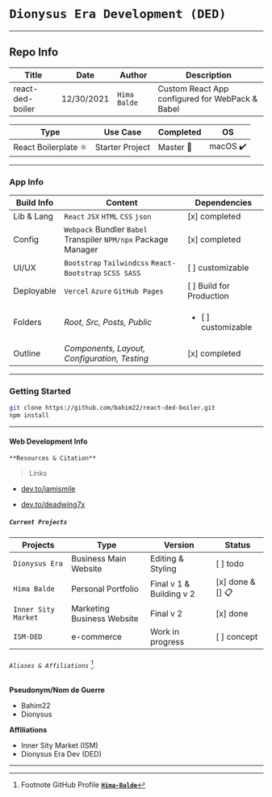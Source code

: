 
# `Dionysus Era Development (DED)` 

___

## Repo Info


| Title  | Date  | Author | Description   | 
|------------|---------------|----------------|-----------------------------------|
| react-ded-boiler |  12/30/2021    | `Hima Balde` | Custom React App configured for WebPack & Babel |

| Type     | Use Case  | Completed | OS   | 
|------------|---------------|----------------|---------------------------|
| React Boilerplate ⚛️ | Starter Project |   Master 🏁 |  macOS ✔️ |

___

### App Info

| **Build Info** | **Content**  | **Dependencies** |
| ------------ | ----------------- | ----------------------------------------- |
| Lib & Lang | `React` `JSX` `HTML` `CSS` `json`  | [x] completed  |
| Config   | `Webpack` Bundler `Babel` Transpiler `NPM/npx` Package Manager | [x] completed  |
| UI/UX | `Bootstrap` `Tailwindcss` `React-Bootstrap` `SCSS SASS`|   [ ] customizable  |
| Deployable | `Vercel` `Azure` `GitHub Pages` |   [ ] Build for Production  |
| Folders  | _Root, Src, Posts, Public_ |<ul><li> [ ] customizable |
| Outline  | _Components, Layout, Configuration, Testing_ |  [x] completed  |

___

### Getting Started

``` bash
git clone https://github.com/bahim22/react-ded-boiler.git
npm install
```

___
   
#### Web Development Info
   
`**Resources & Citation**`

> Links

- [dev.to/iamismile](https://dev.to/iamismile/how-to-setup-webpack-and-babel-for-react-59ph/)

- [dev.to/deadwing7x](https://dev.to/deadwing7x/setup-a-react-app-with-webpack-and-babel-4o3k)

##### `Current Projects`

| Projects   | Type | Version | Status   | 
|------------|---------------|----------------|----------|
| `Dionysus Era`| Business Main Website | Editing & Styling |   [ ] todo  |
| `Hima Balde`  | Personal Portfolio |  Final v 1 & Building v 2 | [x] done & [] 📋  |
| `Inner Sity Market`| Marketing Business Website | Final v 2 |  [x] done |
| `ISM-DED` | e-commerce |  Work in progress |  [ ] concept  |

###### `Aliases & Affiliations` [^2].

[^2]: Footnote GitHub Profile **[`Hima-Balde`](https://github.com/bahim22)**

**Pseudonym/Nom de Guerre**
- Bahim22
- Dionysus

**Affiliations**
- Inner Sity Market (ISM)
- Dionysus Era Dev (DED)
 
___
